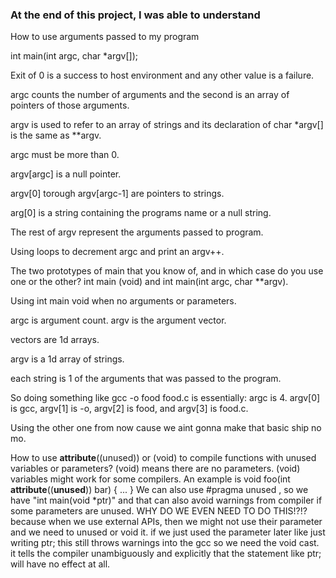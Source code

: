 ### At the end of this project, I was able to understand

How to use arguments passed to my program

int main(int argc, char *argv[]);

Exit of 0 is a success to host environment and any other value is a failure.

argc counts the number of arguments and the second is an array of pointers of those arguments.

argv is used to refer to an array of strings and its declaration of char *argv[] is the same as **argv.

argc must be more than 0.

argv[argc] is a null pointer.

argv[0] torough argv[argc-1] are pointers to strings.

arg[0] is a string containing the programs name or a null string.

The rest of argv represent the arguments passed to program.

Using loops to decrement argc and print an argv++.

The two prototypes of main that you know of, and in which case do you use one or the other? int main (void) and int main(int argc, char **argv).

Using int main void when no arguments or parameters.

argc is argument count. argv is the argument vector.

vectors are 1d arrays.

argv is a 1d array of strings.

each string is 1 of the arguments that was passed to the program.

So doing something like gcc -o food food.c is essentially: argc is 4. argv[0] is gcc, argv[1] is -o, argv[2] is food, and argv[3] is food.c.

Using the other one from now cause we aint gonna make that basic ship no mo.

How to use __attribute__((unused)) or (void) to compile functions with unused variables or parameters? (void) means there are no parameters. (void) variables might work for some compilers. An example is  void foo(int __attribute__((__unused__)) bar) { ... }  We can also use #pragma unused , so we have "int main(void *ptr)" and that can also avoid warnings from compiler if some parameters are unused.  WHY DO WE EVEN NEED TO DO THIS!?!? because when we use external APIs, then we might not use their parameter and we need to unused or void it. if we just used the parameter later like just writing ptr; this still throws warnings into the gcc so we need the void cast. it tells the compiler unambiguously and explicitly that the statement like ptr; will have no effect at all.
